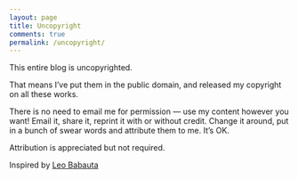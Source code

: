 ```yaml
---
layout: page
title: Uncopyright
comments: true
permalink: /uncopyright/
---
```


This entire blog is uncopyrighted.

That means I’ve put them in the public domain, and released my copyright on all these works.

There is no need to email me for permission — use my content however you want! Email it, share it, reprint it with or without credit. Change it around, put in a bunch of swear words and attribute them to me. It’s OK.

Attribution is appreciated but not required.

Inspired by [Leo Babauta](https://zenhabits.net/uncopyright/)
